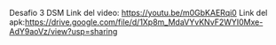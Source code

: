  Desafio 3 DSM
 Link del video: https://youtu.be/m0GbKAERqi0
 Link del apk:https://drive.google.com/file/d/1Xp8m_MdaVYvKNvF2WYI0Mxe-AdY9aoVz/view?usp=sharing
 
